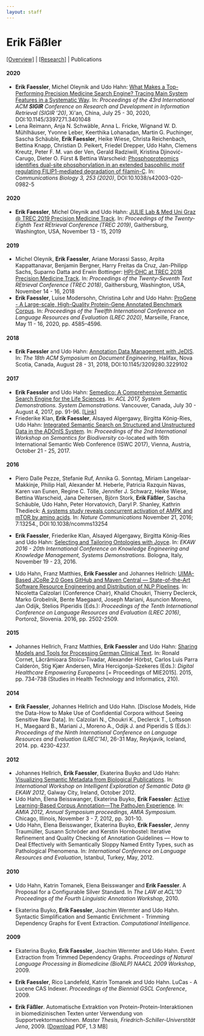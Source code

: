 ```yaml
---
layout: staff
---
```


# Erik Fäßler

[[Overview]](../Erik+Fäßler.html) | 
[[Research]](research.html) | 
Publications

#### 2020
* **Erik Faessler**, Michel Oleynik and Udo Hahn: [What Makes a Top-Performing Precision Medicine Search Engine? Tracing Main System Features in a Systematic Way](https://doi.org/10.1145/3397271.3401048). In: *Proceedings of the 43rd International ACM **SIGIR** Conference on Research and Development in Information Retrieval (SIGIR ’20)*, Xi'an, China, July 25 - 30, 2020, DOI:10.1145/3397271.3401048
* Lena Reimann, Anja N. Schwäble, Anna L. Fricke, Wignand W. D. Mühlhäuser, Yvonne Leber, Keerthika Lohanadan, Martin G. Puchinger, Sascha Schäuble, **Erik Faessler**, Heike Wiese, Christa Reichenbach, Bettina Knapp, Christian D. Peikert, Friedel Drepper, Udo Hahn, Clemens Kreutz, Peter F. M. van der Ven, Gerald Radziwill, Kristina Djinović-Carugo, Dieter O. Fürst & Bettina Warscheid: [Phosphoproteomics identifies dual-site phosphorylation in an extended basophilic motif regulating FILIP1-mediated degradation of filamin-C](https://www.nature.com/articles/s42003-020-0982-5). In: *Communications Biology 3, 253 (2020)*, DOI:10.1038/s42003-020-0982-5 

#### 2020
* **Erik Faessler**, Michel Oleynik and Udo Hahn: [JULIE Lab & Med Uni Graz @ TREC 2019 Precision Medicine Track](https://trec.nist.gov/pubs/trec28/papers/julie-mug.PM.pdf). In: *Proceedings of the Twenty-Eighth Text REtrieval Conference (TREC 2019)*, Gaithersburg, Washington, USA, November 13 - 15, 2019

#### 2019
* Michel Oleynik, **Erik Faessler**, Ariane Morassi Sasso, Arpita Kappattanavar, Benjamin Bergner, Harry Freitas da Cruz, Jan-Philipp Sachs, Suparno Datta and Erwin Bottinger: [HPI-DHC at TREC 2018 Precision Medicine Track](https://trec.nist.gov/pubs/trec27/papers/hpi-dhc-PM.pdf). In: *Proceedings of the Twenty-Seventh Text REtrieval Conference (TREC 2018)*, Gaithersburg, Washington, USA, November 14 - 16, 2018
* **Erik Faessler**, Luise Modersohn, Christina Lohr and Udo Hahn: [ProGene - A Large-scale, High-Quality Protein-Gene Annotated Benchmark Corpus](http://www.lrec-conf.org/proceedings/lrec2020/pdf/2020.lrec-1.564.pdf). In: *Proceedings of the Twelfth International Conference on Language Resources and Evaluation (LREC 2020)*, Marseille, France, May 11 - 16, 2020, pp. 4585–4596.

#### 2018
* **Erik Faessler** and Udo Hahn: [Annotation Data Management with JeDIS](https://dl.acm.org/citation.cfm?id=3229102). In: *The 18th ACM Symposium on Document Engineering*, Halifax, Nova Scotia, Canada, August 28 - 31, 2018, DOI:10.1145/3209280.3229102

#### 2017
* **Erik Faessler** and Udo Hahn: [Semedico: A Comprehensive Semantic Search Engine for the Life Sciences](http://aclweb.org/anthology/P17-4016). In: *ACL 2017, System Demonstrations. System Demonstrations.* Vancouver, Canada, July 30 - August 4, 2017, pp. 91-96. [[Link]](http://semedico.org/)
* Friederike Klan, **Erik Faessler**, Alsayed Algergawy, Birgitta König-Ries, Udo Hahn: [Integrated Semantic Search on Structured and Unstructured Data in the ADOnIS System](http://ceur-ws.org/Vol-1933/paper-9.pdf). In: *Proceedings of the 2nd International Workshop on Semantics for Biodiversity* co-located with 16th International Semantic Web Conference (ISWC 2017), Vienna, Austria, October 21 - 25, 2017.

#### 2016
* Piero Dalle Pezze, Stefanie Ruf, Annika G. Sonntag, Miriam Langelaar-Makkinje, Philip Hall, Alexander M. Heberle, Patricia Razquin Navas, Karen van Eunen, Regine C. Tölle, Jennifer J. Schwarz, Heike Wiese, Bettina Warscheid, Jana Deitersen, Björn Stork, **Erik Fäßler**, Sascha Schäuble, Udo Hahn, Peter Horvatovich, Daryl P. Shanley, Kathrin Thedieck: [A systems study reveals concurrent activation of AMPK and mTOR by amino acids](https://www.nature.com/articles/ncomms13254). In: *Nature Communications* November 21, 2016; 7:13254., DOI:10.1038/ncomms13254

* **Erik Faessler**, Friederike Klan, Alsayed Algergawy, Birgitta König-Ries and Udo Hahn: [Selecting and Tailoring Ontologies with Joyce](https://link.springer.com/chapter/10.1007/978-3-319-58694-6_12). In: *EKAW 2016 - 20th International Conference on Knowledge Engineering and Knowledge Management, Systems Demonstrations.* Bologna, Italy, November 19 - 23, 2016.

* Udo Hahn, Franz Matthies, **Erik Faessler** and Johannes Hellrich: [UIMA-Based JCoRe 2.0 Goes GitHub and Maven Central ― State-of-the-Art Software Resource Engineering and Distribution of NLP Pipelines](http://www.lrec-conf.org/proceedings/lrec2016/pdf/774_Paper.pdf). In: Nicoletta Calzolari (Conference Chair), Khalid Choukri, Thierry Declerck, Marko Grobelnik, Bente Maegaard, Joseph Mariani, Asuncion Moreno, Jan Odijk, Stelios Piperidis (Eds.): *Proceedings of the Tenth International Conference on Language Resources and Evaluation (LREC 2016)*, Portorož, Slovenia. 2016, pp. 2502-2509.

#### 2015
* Johannes Hellrich, Franz Matthies, **Erik Faessler** and Udo Hahn: [Sharing Models and Tools for Processing German Clinical Text](http://ebooks.iospress.nl/volumearticle/39444). In: Ronald Cornet, Lăcrămioara Stoicu-Tivadar, Alexander Hörbst, Carlos Luis Parra Calderón, Stig Kjær Andersen, Mira Hercigonja-Szekeres (Eds.): *Digital Healthcare Empowering Europeans* [= Proceedings of MIE2015]. 2015, pp. 734-738 (Studies in Health Technology and Informatics, 210).

#### 2014
* **Erik Faessler**, Johannes Hellrich and Udo Hahn. [Disclose Models, Hide the Data-How to Make Use of Confidential Corpora without Seeing Sensitive Raw Data]. In: Calzolari N., Choukri K., Declerck T., Loftsson H., Maegaard B., Mariani J., Moreno A., Odijk J. and Piperidis S (Eds.): *Proceedings of the Ninth International Conference on Language Resources and Evaluation (LREC'14)*, 26-31 May, Reykjavik, Iceland, 2014. pp. 4230-4237.

#### 2012
* Johannes Hellrich, **Erik Faessler**, Ekaterina Buyko and Udo Hahn: [Visualizing Semantic Metadata from Biological Publications](http://imash.leeds.ac.uk/event/proceedings/iesd2012/Hellrich_4.pdf). In: *International Workshop on Intelligent Exploration of Semantic Data @ EKAW 2012*, Galway City, Ireland, October 2012.
* Udo Hahn, Elena Beisswanger, Ekaterina Buyko, **Erik Faessler**: [Active Learning-Based Corpus Annotation—The PathoJen Experience](http://www.aclweb.org/anthology/W10-4121). In: *AMIA 2012, Annual Symposium proceedings, AMIA Symposium.* Chicago, Illinois, November 3 - 7, 2012, pp. 301-10.
* Udo Hahn, Elena Beisswanger, Ekaterina Buyko, **Erik Faessler**, Jenny Traumüller, Susann Schröder and Kerstin Hornbostel: Iterative Refinement and Quality Checking of Annotation Guidelines — How to Deal Effectively with Semantically Sloppy Named Entity Types, such as Pathological Phenomena. In: *International Conference on Language Resources and Evaluation*, Istanbul, Turkey, May, 2012.

#### 2010
* Udo Hahn, Katrin Tomanek, Elena Beisswanger and **Erik Faessler**. A Proposal for a Configurable Silver Standard. In *The LAW at ACL'10  Proceedings of the Fourth Linguistic Annotation Workshop*, 2010.

* Ekaterina Buyko, **Erik Faessler**, Joachim Wermter and Udo Hahn. Syntactic Simplification and Semantic Enrichment - Trimming Dependency Graphs for Event Extraction. *Computational Intelligence*.

#### 2009
* Ekaterina Buyko, **Erik Faessler**, Joachim Wermter and Udo Hahn. Event Extraction from Trimmed Dependency Graphs. *Proceedings of Natural Language Processing in Biomedicine (BioNLP) NAACL 2009 Workshop*, 2009.

* **Erik Faessler**, Rico Landefeld, Katrin Tomanek and Udo Hahn. LuCas - A Lucene CAS Indexer. *Proceedings of the Biennial GSCL Conference*, 2009.

* **Erik Fäßler**. Automatische Extraktion von Protein-Protein-Interaktionen in biomedizinischen Texten unter Verwendung von Supportvektormaschinen. *Master Thesis, Friedrich-Schiller-Universtität Jena*, 2009. [[Download](/downloads/publications/thesis/diploma_thesis_faessler.pdf) PDF, 1.3 MB]
